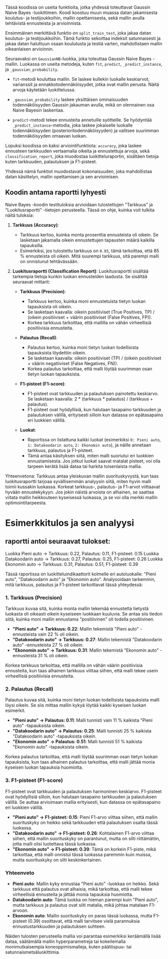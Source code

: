 Tässä koodissa on useita funktioita, jotka yhdessä toteuttavat Gaussin Naive Bayes -luokittimen. Koodi koostuu muun muassa datan jakamisesta koulutus- ja testijoukkoihin, mallin opettamisesta, sekä mallin avulla tehtävistä ennusteista ja arvioinnista.

Ensimmäinen merkittävä funktio on `split_train_test`, joka jakaa datan koulutus- ja testijoukkoihin. Tämä funktio sekoittaa indeksit satunnaisesti ja jakaa datan haluttuun osaan koulutusta ja testiä varten, mahdollistaen mallin oikeanlaisen arvioinnin.

Seuraavaksi on `GaussianNB`-luokka, joka toteuttaa Gaussin Naive Bayes -mallin. Luokassa on useita metodeja, kuten `fit`, `predict`, `_predict_instance`, ja `_gaussian_probability`. 

- `fit`-metodi kouluttaa mallin. Se laskee kullekin luokalle keskiarvot, varianssit ja ennakkotodennäköisyydet, jotka ovat mallin perusta. Näitä arvoja käytetään luokittelussa.
  
- `_gaussian_probability` laskee yksittäisen ominaisuuden todennäköisyyden Gaussin jakauman avulla, mikä on olennainen osa Naive Bayesin laskentaa.

- `predict`-metodi tekee ennusteita annetuille syötteille. Se hyödyntää `_predict_instance`-metodia, joka laskee jokaiselle luokalle todennäköisyyden (posterioritodennäköisyyden) ja valitsee suurimman todennäköisyyden omaavan luokan.

Lopuksi koodissa on kaksi arviointifunktiota: `accuracy`, joka laskee ennusteen tarkkuuden vertaamalla oikeita ja ennustettuja arvoja, sekä `classification_report`, joka muodostaa luokitteluraportin, sisältäen tietoja kuten tarkkuuden, palautuksen ja F1-pisteet.

Yhdessä nämä funktiot muodostavat kokonaisuuden, joka mahdollistaa datan käsittelyn, mallin opettamisen ja sen arvioimisen.

## Koodin antama raportti lyhyesti

Naive Bayes -koodin testituloksia arvioidaan tulostettujen "Tarkkuus" ja "Luokitusraportti" -tietojen perusteella. Tässä on ohje, kuinka voit tulkita näitä tuloksia:

1. **Tarkkuus (Accuracy)**:
   - Tarkkuus kertoo, kuinka monta prosenttia ennusteista oli oikein. Se lasketaan jakamalla oikein ennustettujen tapausten määrä kaikilla tapauksilla.
   - Esimerkiksi, jos tulostettu tarkkuus on `0.85`, tämä tarkoittaa, että 85 % ennusteista oli oikein. Mitä suurempi tarkkuus, sitä parempi malli on onnistunut tehtävässään.

2. **Luokitusraportti (Classification Report)**:
   Luokitusraportti sisältää tarkempia tietoja kunkin luokan ennusteiden laadusta. Se sisältää seuraavat mittarit:

   - **Tarkkuus (Precision)**:
     - Tarkkuus kertoo, kuinka moni ennustetuista tietyn luokan tapauksista oli oikein.
     - Se lasketaan kaavalla: oikein positiiviset (True Positives, TP) / (oikein positiiviset + väärin positiiviset (False Positives, FP)).
     - Korkea tarkkuus tarkoittaa, että mallilla on vähän virheellisiä positiivisia ennusteita.

   - **Palautus (Recall)**:
     - Palautus kertoo, kuinka moni tietyn luokan todellisista tapauksista löydettiin oikein.
     - Se lasketaan kaavalla: oikein positiiviset (TP) / (oikein positiiviset + väärin negatiiviset (False Negatives, FN)).
     - Korkea palautus tarkoittaa, että malli löytää suurimman osan tietyn luokan tapauksista.

   - **F1-pisteet (F1-score)**:
     - F1-pisteet ovat tarkkuuden ja palautuksen painotettu keskiarvo. Se lasketaan kaavalla: 2 * (tarkkuus * palautus) / (tarkkuus + palautus).
     - F1-pisteet ovat hyödyllisiä, kun halutaan tasapaino tarkkuuden ja palautuksen välillä, erityisesti silloin kun datassa on epätasapaino eri luokkien välillä.

   - **Luokat**:
     - Raportissa on listattuna kaikki luokat (esimerkiksi `0: Pieni auto`, `1: Datakoodarin auto`, `2: Ekonomin auto`), ja näille annetaan tarkkuus, palautus ja F1-pisteet.
     - Tämä antaa käsityksen siitä, miten malli suoriutui eri luokkien ennustamisesta. Jos jotkut luokat saavat matalat pisteet, voi olla tarpeen kerätä lisää dataa tai harkita toisenlaista mallia.

Yhteenvetona: Tarkkuus antaa yleiskuvan mallin suorituskyvystä, kun taas luokitusraportti tarjoaa syvällisemmän analyysin siitä, miten hyvin malli toimii kussakin luokassa. Korkeat tarkkuus-, palautus- ja F1-arvot viittaavat hyvään ennustekykyyn. Jos jokin näistä arvoista on alhainen, se saattaa viitata mallin heikkouteen kyseisessä luokassa, ja se voi olla merkki mallin optimointitarpeesta.

# Esimerkkitulos ja sen analyysi

## raportti antoi seuraavat tulokset:

Luokka Pieni auto -> Tarkkuus: 0.22, Palautus: 0.11, F1-pisteet: 0.15
Luokka Datakoodarin auto -> Tarkkuus: 0.27, Palautus: 0.25, F1-pisteet: 0.26
Luokka Ekonomin auto -> Tarkkuus: 0.31, Palautus: 0.51, F1-pisteet: 0.39

Tässä raportissa on luokitteluindikaattorit kolmelle eri autoluokalle: "Pieni auto", "Datakoodarin auto" ja "Ekonomin auto". Analysoidaan tarkemmin, mitä tarkkuus, palautus ja F1-pisteet tarkoittavat tässä yhteydessä:

### 1. **Tarkkuus (Precision)**
Tarkkuus kuvaa sitä, kuinka monta mallin tekemää ennustetta tietystä luokasta oli oikeasti oikein kyseiseen luokkaan kuuluvia. Se antaa siis tiedon siitä, kuinka moni mallin ennustama "positiivinen" oli todella positiivinen.

- **"Pieni auto" -> Tarkkuus: 0.22**: Mallin tekemistä "Pieni auto" -ennusteista vain 22 % oli oikein.
- **"Datakoodarin auto" -> Tarkkuus: 0.27**: Mallin tekemistä "Datakoodarin auto" -ennusteista 27 % oli oikein.
- **"Ekonomin auto" -> Tarkkuus: 0.31**: Mallin tekemistä "Ekonomin auto" -ennusteista 31 % oli oikein.

Korkea tarkkuus tarkoittaa, että mallilla on vähän väärin positiivisia ennusteita, kun taas alhainen tarkkuus viittaa siihen, että malli tekee usein virheellisiä positiivisia ennusteita.

### 2. **Palautus (Recall)**
Palautus kuvaa sitä, kuinka moni tietyn luokan todellisista tapauksista malli löysi oikein. Se siis mittaa mallin kykyä löytää kaikki kyseisen luokan esimerkit.

- **"Pieni auto" -> Palautus: 0.11**: Malli tunnisti vain 11 % kaikista "Pieni auto" -tapauksista oikein.
- **"Datakoodarin auto" -> Palautus: 0.25**: Malli tunnisti 25 % kaikista "Datakoodarin auto" -tapauksista oikein.
- **"Ekonomin auto" -> Palautus: 0.51**: Malli tunnisti 51 % kaikista "Ekonomin auto" -tapauksista oikein.

Korkea palautus tarkoittaa, että malli löytää suurimman osan tietyn luokan tapauksista, kun taas alhainen palautus tarkoittaa, että malli jättää monia kyseisen luokan tapauksia huomiotta.

### 3. **F1-pisteet (F1-score)**
F1-pisteet ovat tarkkuuden ja palautuksen harmoninen keskiarvo. F1-pisteet ovat hyödyllisiä silloin, kun halutaan tasapaino tarkkuuden ja palautuksen välillä. Se auttaa arvioimaan mallia erityisesti, kun datassa on epätasapaino eri luokkien välillä.

- **"Pieni auto" -> F1-pisteet: 0.15**: Pieni F1-arvo viittaa siihen, että mallin suorituskyky on heikko sekä tarkkuuden että palautuksen osalta tässä luokassa.
- **"Datakoodarin auto" -> F1-pisteet: 0.26**: Kohtalainen F1-arvo viittaa siihen, että mallin suorituskyky on parantunut, mutta on silti riittämätön, jotta malli olisi luotettava tässä luokassa.
- **"Ekonomin auto" -> F1-pisteet: 0.39**: Tämä on korkein F1-piste, mikä tarkoittaa, että malli onnistui tässä luokassa paremmin kuin muissa, mutta suorituskyky on silti keskinkertainen.

### Yhteenveto
- **Pieni auto**: Mallin kyky ennustaa "Pieni auto" -luokkaa on heikko. Sekä tarkkuus että palautus ovat alhaisia, mikä tarkoittaa, että malli tekee virheellisiä ennusteita ja jättää monia tapauksia huomiotta.
- **Datakoodarin auto**: Tämä luokka on hieman parempi kuin "Pieni auto", mutta tarkkuus ja palautus ovat silti matalia, mikä johtaa matalaan F1-arvoon.
- **Ekonomin auto**: Mallin suorituskyky on paras tässä luokassa, mutta F1-pisteet (0.39) osoittavat, että malli tarvitsee vielä parannuksia ennustustarkkuuden ja palautuksen suhteen.

Näiden tulosten perusteella mallia voi parantaa esimerkiksi keräämällä lisää dataa, säätämällä mallin hyperparametreja tai kokeilemalla monimutkaisempia koneoppimismalleja, kuten päätöspuu- tai satunnaismetsäluokittimia.